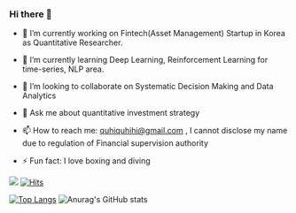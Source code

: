### Hi there 👋

- 🔭 I’m currently working on Fintech(Asset Management) Startup in Korea as Quantitative Researcher.
- 🌱 I’m currently learning Deep Learning, Reinforcement Learning for time-series, NLP area. 
- 👯 I’m looking to collaborate on Systematic Decision Making and Data Analytics

- 💬 Ask me about quantitative investment strategy 
- 📫 How to reach me: quhiquhihi@gmail.com , I cannot disclose my name due to regulation of Financial supervision authority
- ⚡ Fun fact: I love boxing and diving

<a href="https://quhiquhihi.github.io/" target="_blank"><img src="https://img.shields.io/badge/Homepage-FFCA28?style=flat-square&logo=HomeAdvisor&logoColor=White"/></a>
[![Hits](https://hits.seeyoufarm.com/api/count/incr/badge.svg?url=https%3A%2F%2Fgithub.com%2FQuhiQuhihi&count_bg=%2379C83D&title_bg=%23555555&icon=&icon_color=%23E7E7E7&title=Github&edge_flat=false)](https://hits.seeyoufarm.com)

[![Top Langs](https://github-readme-stats.vercel.app/api/top-langs/?username=QuhiQuhihi)](https://github.com/QuhiQuhihi/github-readme-stats)
![Anurag's GitHub stats](https://github-readme-stats.vercel.app/api?username=QuhiQuhihi&show_icons=true&theme=radical)


<!--
**QuhiQuhihi/QuhiQuhihi** is a ✨ _special_ ✨ repository because its `README.md` (this file) appears on your GitHub profile.

Here are some ideas to get you started:

- 🔭 I’m currently working on ...
- 🌱 I’m currently learning ...
- 👯 I’m looking to collaborate on ...
- 🤔 I’m looking for help with ...
- 💬 Ask me about ...
- 📫 How to reach me: ...
- 😄 Pronouns: ...
- ⚡ Fun fact: ...
-->
